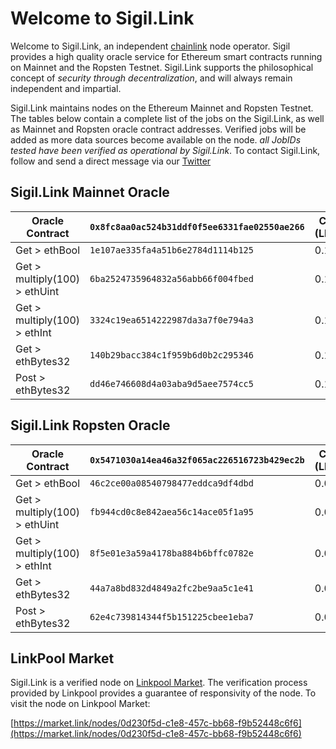 # Welcome to Sigil.Link

Welcome to Sigil.Link, an independent [chainlink](https://chain.link) node operator. Sigil provides a high quality oracle service for Ethereum smart contracts running on Mainnet and the Ropsten Testnet. Sigil.Link supports the philosophical concept of *security through decentralization*, and will always remain independent and impartial. 

Sigil.Link maintains nodes on the Ethereum Mainnet and Ropsten Testnet. The tables below contain a complete list of the jobs on the Sigil.Link, as well as Mainnet and Ropsten oracle contract addresses. Verified jobs will be added as more data sources become available on the node. *all JobIDs tested have been verified as operational by Sigil.Link*. To contact Sigil.Link, follow and send a direct message via our [Twitter](https://twitter.com/sigildotlink)

## Sigil.Link Mainnet Oracle

| Oracle Contract               | `0x8fc8aa0ac524b31ddf0f5ee6331fae02550ae266`  | Cost (LINK)     |
| -----------                   | -----------                                 | ---------       |
| Get > ethBool                 | `1e107ae335fa4a51b6e2784d1114b125`            | 0.1             | 
| Get > multiply(100) > ethUint | `6ba2524735964832a56abb66f004fbed`            | 0.1             |
| Get > multiply(100) > ethInt  | `3324c19ea6514222987da3a7f0e794a3`            | 0.1             |
| Get > ethBytes32              | `140b29bacc384c1f959b6d0b2c295346`           | 0.1             |
| Post > ethBytes32             | `dd46e746608d4a03aba9d5aee7574cc5`            | 0.1             |

## Sigil.Link Ropsten Oracle

| Oracle Contract               | `0x5471030a14ea46a32f065ac226516723b429ec2b`  | Cost (LINK)     |
| -----------                   | -----------                                 | ---------       |
| Get > ethBool                 | `46c2ce00a08540798477eddca9df4dbd`            | 0.001           | 
| Get > multiply(100) > ethUint | `fb944cd0c8e842aea56c14ace05f1a95`            | 0.001           |
| Get > multiply(100) > ethInt  | `8f5e01e3a59a4178ba884b6bffc0782e`            | 0.001           |
| Get > ethBytes32              | `44a7a8bd832d4849a2fc2be9aa5c1e41`            | 0.001           |
| Post > ethBytes32             | `62e4c739814344f5b151225cbee1eba7`            | 0.001           |

## LinkPool Market 

Sigil.Link is a verified node on [Linkpool Market](https://market.link). The verification process provided by Linkpool provides a guarantee of responsivity of the node. To visit the node on Linkpool Market: 

[https://market.link/nodes/0d230f5d-c1e8-457c-bb68-f9b52448c6f6](https://market.link/nodes/0d230f5d-c1e8-457c-bb68-f9b52448c6f6)
